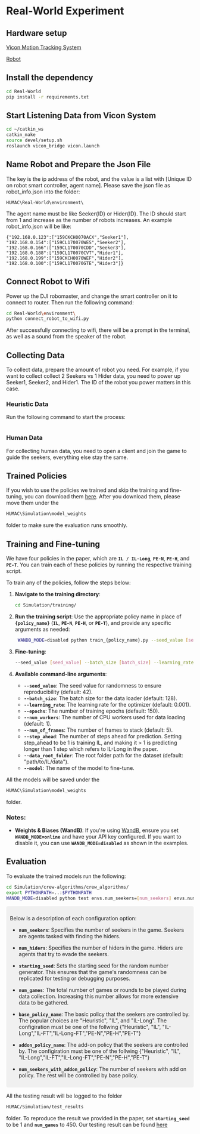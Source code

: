 # Real-World Experiment

## Hardware setup 

[Vicon Motion Tracking System](https://www.vicon.com/) <br>

[Robot](https://www.dji.com/robomaster-ep)

## Install the dependency 
```bash
cd Real-World
pip install -r requirements.txt
```
## Start Listening Data from Vicon System

```bash
cd ~/catkin_ws
catkin_make
source devel/setup.sh
roslaunch vicon_bridge vicon.launch
```

## Name Robot and Prepare the Json File

The key is the ip address of the robot, and the value is a list with [Unique ID on robot smart controller, agent name]. Please save the json file as robot_info.json into the folder:

```plaintext
HUMAC\Real-World\environment\
```
The agent name must be like Seeker{ID} or Hider{ID}. The ID should start from 1 and increase as the number of robots increases. An example robot_info.json will be like:

```plaintext
{"192.168.0.123":["159CKCH0070ACX","Seeker1"],
"192.168.0.154":["159CL170070WES","Seeker2"],
"192.168.0.166":["159CL170070CDD","Seeker3"],
"192.168.0.188":["159CL170070CVT","Hider1"],
"192.168.0.199":["159CKCH0070WEF","Hider2"],
"192.168.0.100":["159CL170070GTE","Hider3"]}
```

## Connect Robot to Wifi
Power up the DJI robomaster, and change the smart controller on it to connect to router.
Then run the following command:

```bash
cd Real-World\environment\
python connect_robot_to_wifi.py 
```

After successfully connecting to wifi, there will be a prompt in the terminal, as well as a sound from the speaker of the robot.

## Collecting Data

To collect data, prepare the amount of robot you need. For example, if you want to collect collect 2 Seekers vs 1 Hider data, you need to power up Seeker1, Seeker2, and Hider1. The ID of the robot you power matters in this case. 

### Heuristic Data

Run the following command to start the process:

```bash

```


### Human Data
For collecting human data, you need to open a client and join the game to guide the seekers, everything else stay the same.

## Trained Policies
If you wish to use the policies we trained and skip the training and fine-tuning, you can download them [here](https://drive.google.com/drive/folders/1_xfZlow_IGRBIz0-5BSLC76ATBmR-kfN?usp=drive_link). After you download them, please move them under the 
```bash
HUMAC\Simulation\model_weights
```
folder to make sure the evaluation runs smoothly.


## Training and Fine-tuning

We have four policies in the paper, which are **`IL / IL-Long`**, **`PE-N`**, **`PE-H`**, and **`PE-T`**. You can train each of these policies by running the respective training script. 

To train any of the policies, follow the steps below:

1. **Navigate to the training directory**:
    ```bash
    cd Simulation/training/
    ```
    
2. **Run the training script**:
    Use the appropriate policy name in place of **`{policy_name}`** (**`IL`**, **`PE-N`**, **`PE-H`**, or **`PE-T`**), and provide any specific arguments as needed:
   ```bash
    WANDB_MODE=disabled python train_{policy_name}.py --seed_value [seed_value] --batch_size [batch_size] --learning_rate [learning_rate] --epochs [epochs] --num_of_frames [num_of_frames] --step_ahead [step_ahead] --data_root_folder [path/to/data] 
   ```

3. **Fine-tuning**:
    ```bash
    --seed_value [seed_value] --batch_size [batch_size] --learning_rate [learning_rate] --epochs [epochs] --num_of_frames [num_of_frames] --step_ahead [step_ahead] --data_root_folder [path/to/data] --model [model_name]
    ```

4. **Available command-line arguments**:
    - **`--seed_value`**: The seed value for randomness to ensure reproducibility (default: 42).
    - **`--batch_size`**: The batch size for the data loader (default: 128).
    - **`--learning_rate`**: The learning rate for the optimizer (default: 0.001).
    - **`--epochs`**: The number of training epochs (default: 150).
    - **`--num_workers`**: The number of CPU workers used for data loading (default: 1).
    - **`--num_of_frames`**: The number of frames to stack (default: 5).
    - **`--step_ahead`**: The number of steps ahead for prediction. Setting step_ahead to be 1 is training IL, and making it > 1 is predicting longer than 1 step which refers to IL-Long in the paper.
    - **`--data_root_folder`**: The root folder path for the dataset (default: "path/to/IL/data").
    - **`--model`**: The name of the model to fine-tune.

All the models will be saved under the 
```bash
HUMAC\Simulation\model_weights
```
folder. 

### Notes:
- **Weights & Biases (WandB)**: If you're using [WandB](https://wandb.ai/), ensure you set **`WANDB_MODE=online`** and have your API key configured. If you want to disable it, you can use **`WANDB_MODE=disabled`** as shown in the examples.

## Evaluation

To evaluate the trained models run the following:

```bash
cd Simulation/crew-algorithms/crew_algorithms/
export PYTHONPATH=..:$PYTHONPATH
WANDB_MODE=disabled python test envs.num_seekers=[num_seekers] envs.num_hiders=[num_hiders] envs.start_seed=[starting_seed] envs.num_games=[num_games] envs.base_policy=[base_policy_name] envs.addon_policy=[addon_policy_name] envs.num_seekers_with_policy=[num_seekers_with_addon_policy]
```
<div style="background-color:#f0f0f0; padding:10px; border-radius:5px;">

Below is a description of each configuration option:

- **`num_seekers`**: Specifies the number of seekers in the game. Seekers are agents tasked with finding the hiders.

- **`num_hiders`**: Specifies the number of hiders in the game. Hiders are agents that try to evade the seekers.

- **`starting_seed`**: Sets the starting seed for the random number generator. This ensures that the game's randomness can be replicated for testing or debugging purposes.

- **`num_games`**: The total number of games or rounds to be played during data collection. Increasing this number allows for more extensive data to be gathered.

- **`base_policy_name`**: The basic policy that the seekers are controlled by. The popular choices are "Heuristic", "IL", and "IL-Long". The configiration must be one of the follwing {"Heuristic", "IL", "IL-Long","IL-FT","IL-Long-FT","PE-N","PE-H","PE-T"}

- **`addon_policy_name`**: The add-on policy that the seekers are controlled by. The configiration must be one of the follwing {"Heuristic", "IL", "IL-Long","IL-FT","IL-Long-FT","PE-N","PE-H","PE-T"}

- **`num_seekers_with_addon_policy`**: The number of seekers with add on policy. The rest will be controlled by base policy. 

</div>

All the testing result will be logged to the folder 
```bash
HUMAC/Simulation/test_results
```
folder.
 To reproduce the result we provided in the paper, set **`starting_seed`** to be 1 and **`num_games`** to 450. Our testing result can be found [here](https://drive.google.com/drive/folders/1fOJgRqlxBFC0VGEhBA50dXefr5-JooDF?usp=sharing)


